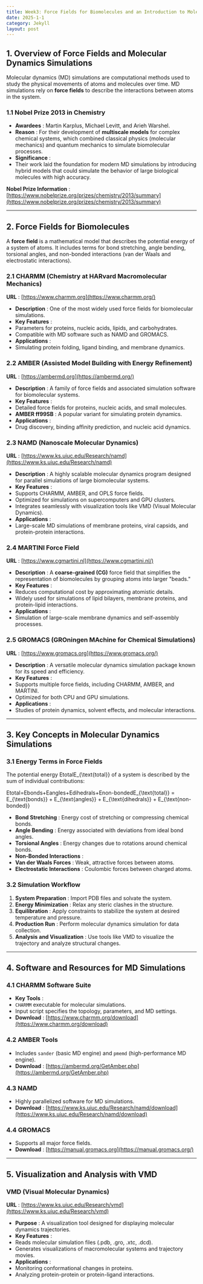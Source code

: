 ```yaml
---
title: Week3: Force Fields for Biomolecules and an Introduction to Molecular Dynamics Simulations
date: 2025-1-1
category: Jekyll
layout: post
---
```

## **1. Overview of Force Fields and Molecular Dynamics Simulations**

Molecular dynamics (MD) simulations are computational methods used to study the physical movements of atoms and molecules over time. MD simulations rely on **force fields** to describe the interactions between atoms in the system.

### **1.1 Nobel Prize 2013 in Chemistry**

* **Awardees** : Martin Karplus, Michael Levitt, and Arieh Warshel.
* **Reason** : For their development of **multiscale models** for complex chemical systems, which combined classical physics (molecular mechanics) and quantum mechanics to simulate biomolecular processes.
* **Significance** :
* Their work laid the foundation for modern MD simulations by introducing hybrid models that could simulate the behavior of large biological molecules with high accuracy.

 **Nobel Prize Information** : [https://www.nobelprize.org/prizes/chemistry/2013/summary](https://www.nobelprize.org/prizes/chemistry/2013/summary)

---

## **2. Force Fields for Biomolecules**

A **force field** is a mathematical model that describes the potential energy of a system of atoms. It includes terms for bond stretching, angle bending, torsional angles, and non-bonded interactions (van der Waals and electrostatic interactions).

### **2.1 CHARMM (Chemistry at HARvard Macromolecular Mechanics)**

 **URL** : [https://www.charmm.org](https://www.charmm.org/)

* **Description** : One of the most widely used force fields for biomolecular simulations.
* **Key Features** :
* Parameters for proteins, nucleic acids, lipids, and carbohydrates.
* Compatible with MD software such as NAMD and GROMACS.
* **Applications** :
* Simulating protein folding, ligand binding, and membrane dynamics.

### **2.2 AMBER (Assisted Model Building with Energy Refinement)**

 **URL** : [https://ambermd.org](https://ambermd.org/)

* **Description** : A family of force fields and associated simulation software for biomolecular systems.
* **Key Features** :
* Detailed force fields for proteins, nucleic acids, and small molecules.
* **AMBER ff99SB** : A popular variant for simulating protein dynamics.
* **Applications** :
* Drug discovery, binding affinity prediction, and nucleic acid dynamics.

### **2.3 NAMD (Nanoscale Molecular Dynamics)**

 **URL** : [https://www.ks.uiuc.edu/Research/namd](https://www.ks.uiuc.edu/Research/namd)

* **Description** : A highly scalable molecular dynamics program designed for parallel simulations of large biomolecular systems.
* **Key Features** :
* Supports CHARMM, AMBER, and OPLS force fields.
* Optimized for simulations on supercomputers and GPU clusters.
* Integrates seamlessly with visualization tools like VMD (Visual Molecular Dynamics).
* **Applications** :
* Large-scale MD simulations of membrane proteins, viral capsids, and protein-protein interactions.

### **2.4 MARTINI Force Field**

 **URL** : [https://www.cgmartini.nl](https://www.cgmartini.nl/)

* **Description** : A **coarse-grained (CG)** force field that simplifies the representation of biomolecules by grouping atoms into larger "beads."
* **Key Features** :
* Reduces computational cost by approximating atomistic details.
* Widely used for simulations of lipid bilayers, membrane proteins, and protein-lipid interactions.
* **Applications** :
* Simulation of large-scale membrane dynamics and self-assembly processes.

### **2.5 GROMACS (GROningen MAchine for Chemical Simulations)**

 **URL** : [https://www.gromacs.org](https://www.gromacs.org/)

* **Description** : A versatile molecular dynamics simulation package known for its speed and efficiency.
* **Key Features** :
* Supports multiple force fields, including CHARMM, AMBER, and MARTINI.
* Optimized for both CPU and GPU simulations.
* **Applications** :
* Studies of protein dynamics, solvent effects, and molecular interactions.

---

## **3. Key Concepts in Molecular Dynamics Simulations**

### **3.1 Energy Terms in Force Fields**

The potential energy EtotalE_{\text{total}} of a system is described by the sum of individual contributions:

Etotal=Ebonds+Eangles+Edihedrals+Enon-bondedE_{\text{total}} = E_{\text{bonds}} + E_{\text{angles}} + E_{\text{dihedrals}} + E_{\text{non-bonded}}

* **Bond Stretching** : Energy cost of stretching or compressing chemical bonds.
* **Angle Bending** : Energy associated with deviations from ideal bond angles.
* **Torsional Angles** : Energy changes due to rotations around chemical bonds.
* **Non-Bonded Interactions** :
* **Van der Waals Forces** : Weak, attractive forces between atoms.
* **Electrostatic Interactions** : Coulombic forces between charged atoms.

### **3.2 Simulation Workflow**

1. **System Preparation** : Import PDB files and solvate the system.
2. **Energy Minimization** : Relax any steric clashes in the structure.
3. **Equilibration** : Apply constraints to stabilize the system at desired temperature and pressure.
4. **Production Run** : Perform molecular dynamics simulation for data collection.
5. **Analysis and Visualization** : Use tools like VMD to visualize the trajectory and analyze structural changes.

---

## **4. Software and Resources for MD Simulations**

### **4.1 CHARMM Software Suite**

* **Key Tools** :
* `CHARMM` executable for molecular simulations.
* Input script specifies the topology, parameters, and MD settings.
* **Download** : [https://www.charmm.org/download](https://www.charmm.org/download)

### **4.2 AMBER Tools**

* Includes `sander` (basic MD engine) and `pmemd` (high-performance MD engine).
* **Download** : [https://ambermd.org/GetAmber.php](https://ambermd.org/GetAmber.php)

### **4.3 NAMD**

* Highly parallelized software for MD simulations.
* **Download** : [https://www.ks.uiuc.edu/Research/namd/download](https://www.ks.uiuc.edu/Research/namd/download)

### **4.4 GROMACS**

* Supports all major force fields.
* **Download** : [https://manual.gromacs.org](https://manual.gromacs.org/)

---

## **5. Visualization and Analysis with VMD**

### **VMD (Visual Molecular Dynamics)**

 **URL** : [https://www.ks.uiuc.edu/Research/vmd](https://www.ks.uiuc.edu/Research/vmd)

* **Purpose** : A visualization tool designed for displaying molecular dynamics trajectories.
* **Key Features** :
* Reads molecular simulation files (.pdb, .gro, .xtc, .dcd).
* Generates visualizations of macromolecular systems and trajectory movies.
* **Applications** :
* Monitoring conformational changes in proteins.
* Analyzing protein-protein or protein-ligand interactions.
